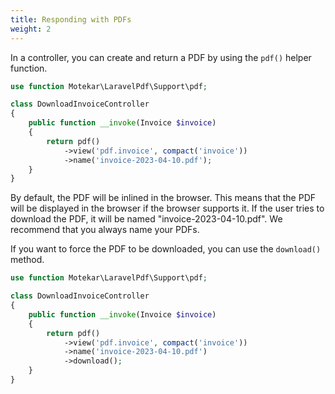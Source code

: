 ```yaml
---
title: Responding with PDFs
weight: 2
---
```


In a controller, you can create and return a PDF by using the `pdf()` helper function.

```php
use function Motekar\LaravelPdf\Support\pdf;

class DownloadInvoiceController
{
    public function __invoke(Invoice $invoice)
    {
        return pdf()
            ->view('pdf.invoice', compact('invoice'))
            ->name('invoice-2023-04-10.pdf');
    }
}
```

By default, the PDF will be inlined in the browser. This means that the PDF will be displayed in the browser if the
browser supports it. If the user tries to download the PDF, it will be named "invoice-2023-04-10.pdf". We recommend that
you always name your PDFs.

If you want to force the PDF to be downloaded, you can use the `download()` method.

```php
use function Motekar\LaravelPdf\Support\pdf;

class DownloadInvoiceController
{
    public function __invoke(Invoice $invoice)
    {
        return pdf()
            ->view('pdf.invoice', compact('invoice'))
            ->name('invoice-2023-04-10.pdf')
            ->download();
    }
}
```
